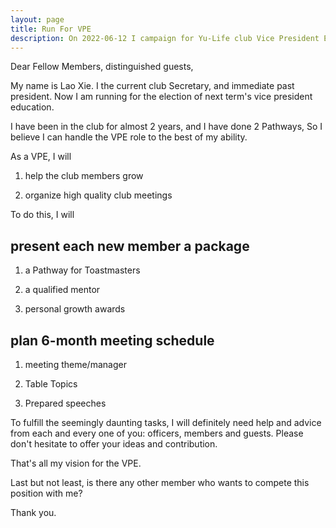 ```yaml
---
layout: page
title: Run For VPE
description: On 2022-06-12 I campaign for Yu-Life club Vice President Education in second half of 2022.
---
```



Dear Fellow Members, distinguished guests,

My name is Lao Xie. I the current club Secretary, and immediate past president.
Now I am running for the election of next term's vice president education.

I have been in the club for almost 2 years, and I have done 2 Pathways, So I
believe I can handle the VPE role to the best of my ability.

As a VPE, I will

1. help the club members grow

1. organize high quality club meetings

To do this, I will

## present each new member a package

1. a Pathway for Toastmasters

1. a qualified mentor

1. personal growth awards


## plan 6-month meeting schedule

1. meeting theme/manager

1. Table Topics

1. Prepared speeches

To fulfill the seemingly daunting tasks, I will definitely need help and
advice from each and every one of you: officers, members and guests. Please
don't hesitate to offer your ideas and contribution.

That's all my vision for the VPE.

Last but not least, is there any other member who wants to compete this position
with me?

Thank you.